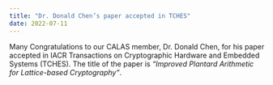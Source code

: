 ```yaml
---
title: "Dr. Donald Chen’s paper accepted in TCHES"
date: 2022-07-11
---
```


<!--more-->

Many Congratulations to our CALAS member, Dr. Donald Chen, for his paper accepted in IACR Transactions on Cryptographic Hardware and Embedded Systems (TCHES). The title of the paper is *“Improved Plantard Arithmetic for Lattice-based Cryptography”*.